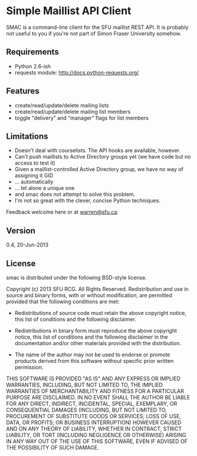 Simple Maillist API Client
=====================
SMAC is a command-line client for the SFU maillist REST API. It is probably not useful to you if you're not part of Simon Fraser University somehow.


Requirements
-

- Python 2.6-ish
- requests module: http://docs.python-requests.org/


Features
-

- create/read/update/delete mailing lists
- create/read/update/delete mailing list members
- toggle "delivery" and "manager" flags for list members


Limitations
-
- Doesn't deal with courselists. The API hooks are available, however.
- Can't push maillists to Active Directory groups yet (we have code but no access to test it)
- Given a maillist-controlled Active Directory group, we have no way of assigning it GID
 - ... automatically
 - ... let alone a unique one
 - and smac does not attempt to solve this problem.
- I'm not so great with the clever, concise Python techniques.

Feedback welcome here or at warren@sfu.ca.


Version
-
0.4, 20-Jun-2013


License
-
smac is distributed under the following BSD-style license.

Copyright (c) 2013 SFU RCG. All Rights Reserved. Redistribution and use in source and binary forms, with or without modification, are permitted provided that the following conditions are met:

- Redistributions of source code must retain the above copyright notice, this list of conditions and the following disclaimer.

- Redistributions in binary form must reproduce the above copyright notice, this list of conditions and the following disclaimer in the documentation and/or other materials provided with the distribution.

- The name of the author may not be used to endorse or promote products derived from this software without specific prior written permission.

THIS SOFTWARE IS PROVIDED "AS IS" AND ANY EXPRESS OR IMPLIED WARRANTIES, INCLUDING, BUT NOT LIMITED TO, THE IMPLIED WARRANTIES OF MERCHANTABILITY AND FITNESS FOR A PARTICULAR PURPOSE ARE DISCLAIMED. IN NO EVENT SHALL THE AUTHOR BE LIABLE FOR ANY DIRECT, INDIRECT, INCIDENTAL, SPECIAL, EXEMPLARY, OR CONSEQUENTIAL DAMAGES (INCLUDING, BUT NOT LIMITED TO, PROCUREMENT OF SUBSTITUTE GOODS OR SERVICES; LOSS OF USE, DATA, OR PROFITS; OR BUSINESS INTERRUPTION) HOWEVER CAUSED AND ON ANY THEORY OF LIABILITY, WHETHER IN CONTRACT, STRICT LIABILITY, OR TORT (INCLUDING NEGLIGENCE OR OTHERWISE) ARISING IN ANY WAY OUT OF THE USE OF THIS SOFTWARE, EVEN IF ADVISED OF THE POSSIBILITY OF SUCH DAMAGE.

